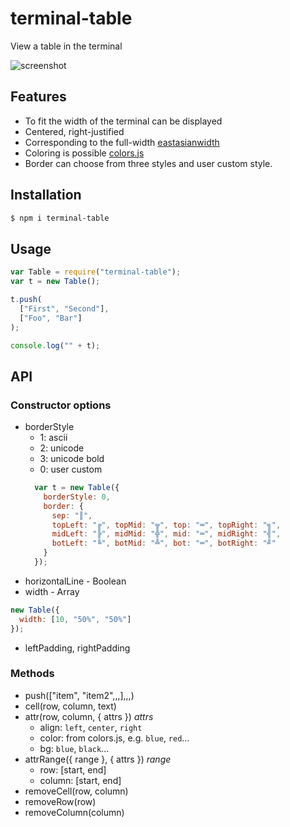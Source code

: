 terminal-table
==============
View a table in the terminal

![screenshot](https://raw.githubusercontent.com/zaftzaft/terminal-table/master/img/screenshot.png)


## Features
- To fit the width of the terminal can be displayed
- Centered, right-justified
- Corresponding to the full-width [eastasianwidth](https://github.com/komagata/eastasianwidth)
- Coloring is possible [colors.js](https://github.com/marak/colors.js)
- Border can choose from three styles and user custom style.


## Installation
```bash
$ npm i terminal-table
```

## Usage
``` js
var Table = require("terminal-table");
var t = new Table();

t.push(
  ["First", "Second"],
  ["Foo", "Bar"]
);

console.log("" + t);
```

## API

### Constructor options
- borderStyle
  - 1: ascii
  - 2: unicode
  - 3: unicode bold
  - 0: user custom
  ``` js
    var t = new Table({
      borderStyle: 0,
      border: {
        sep: "║",
        topLeft: "╔", topMid: "╦", top: "═", topRight: "╗",
        midLeft: "╠", midMid: "╬", mid: "═", midRight: "╣",
        botLeft: "╚", botMid: "╩", bot: "═", botRight: "╝"
      }
    });
  ```
- horizontalLine - Boolean
- width - Array
``` js
new Table({
  width: [10, "50%", "50%"]
});
```
- leftPadding, rightPadding



### Methods
- push(["item", "item2",,,],,,)
- cell(row, column, text)
- attr(row, column, { attrs })
  *attrs*
  - align: `left`, `center`, `right`
  - color: from colors.js, e.g. `blue`, `red`...
  - bg: `blue`, `black`...
- attrRange({ range }, { attrs })
  *range*
  - row: [start, end]
  - column: [start, end]
- removeCell(row, column)
- removeRow(row)
- removeColumn(column)
